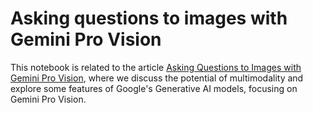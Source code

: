 # Asking questions to images with Gemini Pro Vision

This notebook is related to the article [Asking Questions to Images with Gemini Pro Vision](https://medium.com/@mikaeriohana/ml-story-asking-questions-to-images-with-gemini-pro-vision-f1ad0f88f602), where we discuss the potential of multimodality and explore some features of Google's Generative AI models, focusing on Gemini Pro Vision.
